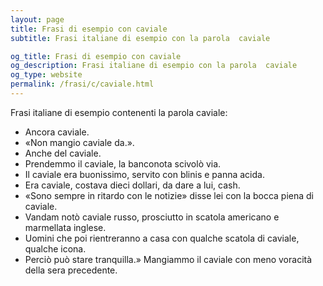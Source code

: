 ```yaml
---
layout: page
title: Frasi di esempio con caviale 
subtitle: Frasi italiane di esempio con la parola  caviale

og_title: Frasi di esempio con caviale 
og_description: Frasi italiane di esempio con la parola  caviale
og_type: website
permalink: /frasi/c/caviale.html
---
```


Frasi italiane di esempio contenenti la parola caviale:


- Ancora caviale.
- «Non mangio caviale da.».
- Anche del caviale.
- Prendemmo il caviale, la banconota scivolò via.
- Il caviale era buonissimo, servito con blinis e panna acida.
- Era caviale, costava dieci dollari, da dare a lui, cash.
- «Sono sempre in ritardo con le notizie» disse lei con la bocca piena di caviale.
- Vandam notò caviale russo, prosciutto in scatola americano e marmellata inglese.
- Uomini che poi rientreranno a casa con qualche scatola di caviale, qualche icona.
- Perciò può stare tranquilla.» Mangiammo il caviale con meno voracità della sera precedente.
